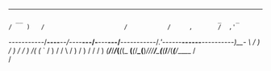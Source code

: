 
_______________________________________________________________________________________________
      __                                                      _    _                           
    /    )   /                      /           /     ,       /  ,'                            
----\-------/__----__--_/_----__---/-__---__---/__-----------/_.'------__------__----------)__-
     \     /   ) /   ) /    /   ) /(     (_ ` /   ) /       /  \     /   )   /   ) /   /  /   )
_(____/___/___/_(___(_(_ __(___(_/___\__(__)_/___/_/_______/____\___(___(___/___/_(___(__/_____
                                                                           /                   
                                                                          /                    
